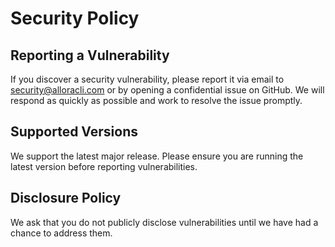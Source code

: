 # Security Policy

## Reporting a Vulnerability

If you discover a security vulnerability, please report it via email to security@alloracli.com or by opening a confidential issue on GitHub. We will respond as quickly as possible and work to resolve the issue promptly.

## Supported Versions

We support the latest major release. Please ensure you are running the latest version before reporting vulnerabilities.

## Disclosure Policy

We ask that you do not publicly disclose vulnerabilities until we have had a chance to address them.

